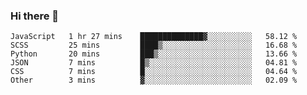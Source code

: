 ### Hi there 👋

<!--START_SECTION:waka-->

```text
JavaScript   1 hr 27 mins    ██████████████▓░░░░░░░░░░   58.12 %
SCSS         25 mins         ████▒░░░░░░░░░░░░░░░░░░░░   16.68 %
Python       20 mins         ███▒░░░░░░░░░░░░░░░░░░░░░   13.66 %
JSON         7 mins          █▒░░░░░░░░░░░░░░░░░░░░░░░   04.81 %
CSS          7 mins          █░░░░░░░░░░░░░░░░░░░░░░░░   04.64 %
Other        3 mins          ▓░░░░░░░░░░░░░░░░░░░░░░░░   02.09 %
```

<!--END_SECTION:waka-->
<!--
**Boombag0607/Boombag0607** is a ✨ _special_ ✨ repository because its `README.md` (this file) appears on your GitHub profile.

Here are some ideas to get you started:

- 🔭 I’m currently working on ...
- 🌱 I’m currently learning ...
- 👯 I’m looking to collaborate on ...
- 🤔 I’m looking for help with ...
- 💬 Ask me about ...
- 📫 How to reach me: ...
- 😄 Pronouns: ...
- ⚡ Fun fact: ...
-->
